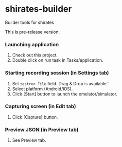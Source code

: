 # shirates-builder

Builder tools for shirates

This is pre-release version.

### Launching application
1. Check out this project.
2. Double click on run task in Tasks/application.

### Starting recording session (in Settings tab)
1. Set `testrun File` field. Drag & Drop is available.'
2. Select platform (Android/iOS).
3. Click [Start] button to launch the emulator/simulator. 

### Capturing screen (in Edit tab)
1. Click [Capture] button.

### Preview JSON (in Preview tab)
1. See Preview tab.

